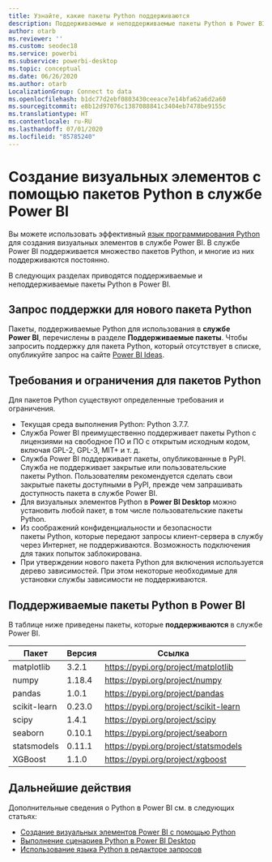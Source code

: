 ```yaml
---
title: Узнайте, какие пакеты Python поддерживаются
description: Поддерживаемые и неподдерживаемые пакеты Python в Power BI
author: otarb
ms.reviewer: ''
ms.custom: seodec18
ms.service: powerbi
ms.subservice: powerbi-desktop
ms.topic: conceptual
ms.date: 06/26/2020
ms.author: otarb
LocalizationGroup: Connect to data
ms.openlocfilehash: b1dc77d2ebf0803430ceeace7e14bfa62a6d2a60
ms.sourcegitcommit: e8b12d97076c1387088841c3404eb7478be9155c
ms.translationtype: HT
ms.contentlocale: ru-RU
ms.lasthandoff: 07/01/2020
ms.locfileid: "85785240"
---
```

# <a name="create-visuals-by-using-python-packages-in-the-power-bi-service"></a>Создание визуальных элементов с помощью пакетов Python в службе Power BI
Вы можете использовать эффективный [язык программирования Python](https://www.python.org/) для создания визуальных элементов в службе Power BI. В службе Power BI поддерживается множество пакетов Python, и многие из них поддерживаются постоянно.

В следующих разделах приводятся поддерживаемые и неподдерживаемые пакеты Python в Power BI. 

## <a name="request-support-for-a-new-python-package"></a>Запрос поддержки для нового пакета Python
Пакеты, поддерживаемые Python для использования в **службе Power BI**, перечислены в разделе **Поддерживаемые пакеты**. Чтобы запросить поддержку для пакета Python, который отсутствует в списке, опубликуйте запрос на сайте [Power BI Ideas](https://ideas.powerbi.com).

## <a name="requirements-and-limitations-of-python-packages"></a>Требования и ограничения для пакетов Python
Для пакетов Python существуют определенные требования и ограничения.

* Текущая среда выполнения Python: Python 3.7.7.
* Служба Power BI преимущественно поддерживает пакеты Python с лицензиями на свободное ПО и ПО с открытым исходным кодом, включая GPL-2, GPL-3, MIT+ и т. д.
* Служба Power BI поддерживает пакеты, опубликованные в PyPI. Служба не поддерживает закрытые или пользовательские пакеты Python. Пользователям рекомендуется сделать свои закрытые пакеты доступными в PyPI, прежде чем запрашивать доступность пакета в службе Power BI.
* Для визуальных элементов Python в **Power BI Desktop** можно установить любой пакет, в том числе пользовательские пакеты Python.
* Из соображений конфиденциальности и безопасности пакеты Python, которые передают запросы клиент-сервера в службу через Интернет, не поддерживаются. Возможность подключения для таких попыток заблокирована.
* При утверждении нового пакета Python для включения используется дерево зависимостей. При этом некоторые необходимые для установки службы зависимости не поддерживаются.

## <a name="python-packages-that-are-supported-in-power-bi"></a>Поддерживаемые пакеты Python в Power BI
В таблице ниже приведены пакеты, которые **поддерживаются** в службе Power BI.


|        Пакет        |   Версия   |                                   Ссылка                                   |
|-----------------------|-------------|--------------------------------------------------------------------------|
|matplotlib|3.2.1|https://pypi.org/project/matplotlib|
|numpy|1.18.4|https://pypi.org/project/numpy|
|pandas|1.0.1|https://pypi.org/project/pandas|
|scikit-learn|0.23.0|https://pypi.org/project/scikit-learn|
|scipy|1.4.1|https://pypi.org/project/scipy|
|seaborn|0.10.1|https://pypi.org/project/seaborn|
|statsmodels|0.11.1|https://pypi.org/project/statsmodels|
|XGBoost|1.1.0|https://pypi.org/project/xgboost|

## <a name="next-steps"></a>Дальнейшие действия
Дополнительные сведения о Python в Power BI см. в следующих статьях:

* [Создание визуальных элементов Power BI с помощью Python](desktop-python-visuals.md)
* [Выполнение сценариев Python в Power BI Desktop](desktop-python-scripts.md)
* [Использование языка Python в редакторе запросов](desktop-python-in-query-editor.md)
